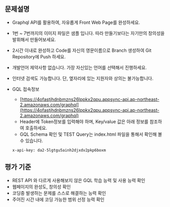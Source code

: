 ## 문제설명

- Graphql API를 활용하여, 자유롭게 Front Web Page를 완성하세요.
- 1번 ~ 7번까지의 이미지 파일은 샘플 입니다. 따라 만들기보다는 자기만의 창의성을 발휘해서 만들어보세요.
- 2시간 이내로 완성하고 Code를 자신의 영문이름으로 Branch 생성하여 Git Repository에 Push 하세요.
- 개발언어 제약사항 없습니다. 가장 자신있는 언어를 선택해서 진행하세요.
- 인터넷 검색도 가능합니다. 단, 옆자리에 있는 지원자와 상의는 불가능합니다.

- GQL 접속정보
    - [https://4ofastjhdnbmzns26lppkx2qpu.appsync-api.ap-northeast-2.amazonaws.com/graphql](https://4ofastjhdnbmzns26lppkx2qpu.appsync-api.ap-northeast-2.amazonaws.com/graphql)
    - Header에 Token정보를 입력해야 하며, Key/value 값은 아래 정보를 참조하여 호출하세요.
    - GQL Schema 확인 및 TEST Query는 index.html 파일을 통해서 확인해 볼 수 있습니다.
    ```
    x-api-key: da2-5lgtgu5ainh2djxdv2pkp6boxm
    ```

## 평가 기준
- REST API 와 다르게 사용해보지 않은 GQL 학습 능력 및 사용 능력 확인
- 웹페이지의 완성도, 창의성 확인
- 코딩중 발생하는 문제를 스스로 해결하는 능력 확인
- 주어진 시간 내에 코딩 가능한 범위 선정 능력 확인
